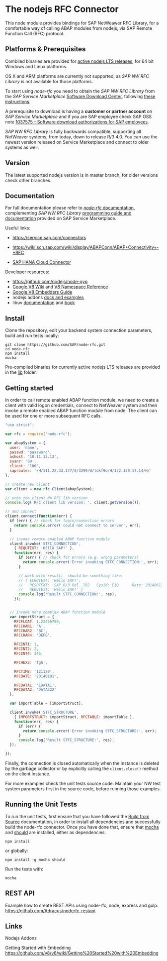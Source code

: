 The nodejs RFC Connector
========================

This node module provides bindings for SAP NetWeawer RFC Library, for a comfortable way of calling ABAP modules from nodejs, via SAP Remote Function Call (RFC) protocol.

Platforms & Prerequisites
-------------------------

Combiled binaries are provided for [active nodejs LTS releases](https://github.com/nodejs/LTS), for 64 bit Windows and Linux platforms.

OS X and ARM platforms are currently not supported, as _SAP NW RFC Library_ is not available for those platforms.

To start using _node-rfc_ you need to obtain the _SAP NW RFC Library_ from the _SAP Service Marketplace_ [Software Download Center](https://support.sap.com/swdc), 
following [these instructions](http://sap.github.io/node-rfc/install.html#sap-nw-rfc-library-installation).

A prerequisite to download is having a **customer or partner account** on _SAP Service Marketplace_ and if you are SAP employee check SAP OSS note [1037575 - Software download authorizations for SAP employees](http://service.sap.com/sap/support/notes/1037575).

_SAP NW RFC Library_ is fully backwards compatible, supporting all NetWeaver systems, from today, down to release R/3 4.0. You can use the newest version released on Service Marketplace and connect to older systems as well.

Version
-------

The latest supported nodejs version is in master branch, for older versions check other branches.

Documentation
-------------

For full documentation please refer to [_node-rfc_ documentation](http://sap.github.io/node-rfc), complementing _SAP NW RFC Library_ [programming guide and documentation](http://service.sap.com/rfc-library)
provided on SAP Service Marketplace.

Useful links:

* https://service.sap.com/connectors

* https://wiki.scn.sap.com/wiki/display/ABAPConn/ABAP+Connectivity+-+RFC

* [SAP HANA Cloud Connector](https://help.hana.ondemand.com/help/frameset.htm?e6c7616abb5710148cfcf3e75d96d596.html)

Developer resources:

* https://github.com/nodejs/node-gyp 
* [Google V8 Wiki](https://github.com/v8/v8/wiki) and [V8 Namespace Reference](http://v8.paulfryzel.com/docs/master/namespacev8.html)
* [Google V8 Embedders Guide](https://github.com/v8/v8/wiki/Embedder's%20Guide)
* nodejs addons [docs and examples](https://nodejs.org/api/addons.html)
* libuv [documentation](http://docs.libuv.org/) and [book](http://nikhilm.github.io/uvbook/index.html)

Install
-------

Clone the repository, edit your backend system connection parameters, build and run tests locally:

```shell
git clone https://github.com/SAP/node-rfc.git
cd node-rfc
npm install
mocha
```

Pre-compiled binaries for currently active nodejs LTS releases are provided in the [lib](https://github.com/SAP/node-rfc/tree/master/lib) folder.

Getting started
---------------

In order to call remote enabled ABAP function module, we need to create a client
with valid logon credentials, connect to NetWeaver system and then invoke a
remote enabled ABAP function module from node. The client can be used for one or
more subsequent RFC calls.

```javascript
"use strict";

var rfc = require('node-rfc');

var abapSystem = {
  user: 'name',
  passwd: 'password',
  ashost: '10.11.12.13',
  sysnr: '00',
  client: '100',
  saprouter: '/H/111.22.33.177/S/3299/W/tdkf9d/H/132.139.17.14/H/'
};

// create new client
var client = new rfc.Client(abapSystem);

// echo the client NW RFC lib version
console.log('RFC client lib version: ', client.getVersion());

// and connect
client.connect(function(err) {
  if (err) { // check for login/connection errors
    return console.error('could not connect to server', err);
  }

  // invoke remote enabled ABAP function module
  client.invoke('STFC_CONNECTION',
    { REQUTEXT: 'H€llö SAP!' },
    function(err, res) {
      if (err) { // check for errors (e.g. wrong parameters)
        return console.error('Error invoking STFC_CONNECTION:', err);
      }

      // work with result;  should be something like:
      // { ECHOTEXT: 'Hello SAP!',
      //   RESPTEXT: 'SAP R/3 Rel. 702   Sysid: E1Q      Date: 20140613   Time: 142530   Logon_Data: 001/DEMO/E',
      //   REQUTEXT: 'Hello SAP!' }
      console.log('Result STFC_CONNECTION:', res);
    });


  // invoke more complex ABAP function module
  var importStruct = {
    RFCFLOAT: 1.23456789,
    RFCCHAR1: 'A',
    RFCCHAR2: 'BC',
    RFCCHAR4: 'DEFG',

    RFCINT1: 1,
    RFCINT2: 2,
    RFCINT4: 345,

    RFCHEX3: 'fgh',

    RFCTIME: '121120',
    RFCDATE: '20140101',

    RFCDATA1: '1DATA1',
    RFCDATA2: 'DATA222'
  };

  var importTable = [importStruct];

  client.invoke('STFC_STRUCTURE',
    { IMPORTSTRUCT: importStruct, RFCTABLE: importTable },
    function(err, res) {
      if (err) {
        return console.error('Error invoking STFC_STRUCTURE:', err);
      }
      console.log('Result STFC_STRUCTURE:', res);
  });

});
```

Finally, the connection is closed automatically when the instance is deleted by the garbage collector or by explicitly calling the `client.close()` method on the client instance.

For more examples check the unit tests source code. Maintain your NW test system parameters first in the source code, before running those examples.


Running the Unit Tests
----------------------

To run the unit tests, first ensure that you have followed the [Build from Source](http://sap.github.io/node-rfc/install.html#building-from-source) documentation, 
in order to install all dependencies and successfully build the node-rfc connector. 
Once you have done that, ensure that [mocha](https://mochajs.org) and [should](https://github.com/shouldjs/should.js) are installed, either as dependencies:

```shell
npm install
```

or globally:

```shell
npm install -g mocha should
```

Run the tests with:

```shell
mocha
```

REST API
--------

Example how to create REST APIs using node-rfc, node, express and gulp: https://github.com/Adracus/noderfc-restapi.

Links
-----

Nodejs Addons

Getting Started with Embedding https://github.com/v8/v8/wiki/Getting%20Started%20with%20Embedding



